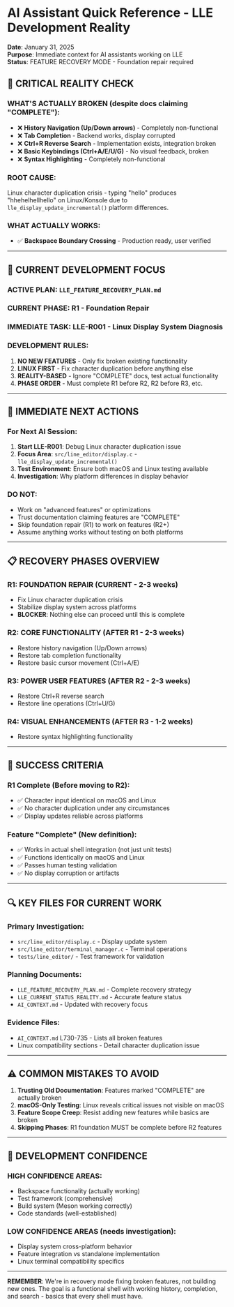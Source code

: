 # AI Assistant Quick Reference - LLE Development Reality
**Date**: January 31, 2025  
**Purpose**: Immediate context for AI assistants working on LLE  
**Status**: FEATURE RECOVERY MODE - Foundation repair required

## 🚨 CRITICAL REALITY CHECK

### **WHAT'S ACTUALLY BROKEN** (despite docs claiming "COMPLETE"):
- ❌ **History Navigation (Up/Down arrows)** - Completely non-functional
- ❌ **Tab Completion** - Backend works, display corrupted  
- ❌ **Ctrl+R Reverse Search** - Implementation exists, integration broken
- ❌ **Basic Keybindings (Ctrl+A/E/U/G)** - No visual feedback, broken
- ❌ **Syntax Highlighting** - Completely non-functional

### **ROOT CAUSE**: 
Linux character duplication crisis - typing "hello" produces "hhehelhellhello" on Linux/Konsole due to `lle_display_update_incremental()` platform differences.

### **WHAT ACTUALLY WORKS**:
- ✅ **Backspace Boundary Crossing** - Production ready, user verified

---

## 🎯 CURRENT DEVELOPMENT FOCUS

### **ACTIVE PLAN**: `LLE_FEATURE_RECOVERY_PLAN.md`
### **CURRENT PHASE**: R1 - Foundation Repair
### **IMMEDIATE TASK**: LLE-R001 - Linux Display System Diagnosis

### **DEVELOPMENT RULES**:
1. **NO NEW FEATURES** - Only fix broken existing functionality
2. **LINUX FIRST** - Fix character duplication before anything else  
3. **REALITY-BASED** - Ignore "COMPLETE" docs, test actual functionality
4. **PHASE ORDER** - Must complete R1 before R2, R2 before R3, etc.

---

## 🔧 IMMEDIATE NEXT ACTIONS

### **For Next AI Session**:
1. **Start LLE-R001**: Debug Linux character duplication issue
2. **Focus Area**: `src/line_editor/display.c` - `lle_display_update_incremental()`
3. **Test Environment**: Ensure both macOS and Linux testing available
4. **Investigation**: Why platform differences in display behavior

### **DO NOT**:
- Work on "advanced features" or optimizations
- Trust documentation claiming features are "COMPLETE"  
- Skip foundation repair (R1) to work on features (R2+)
- Assume anything works without testing on both platforms

---

## 📋 RECOVERY PHASES OVERVIEW

### **R1: FOUNDATION REPAIR** (CURRENT - 2-3 weeks)
- Fix Linux character duplication crisis
- Stabilize display system across platforms
- **BLOCKER**: Nothing else can proceed until this is complete

### **R2: CORE FUNCTIONALITY** (AFTER R1 - 2-3 weeks)  
- Restore history navigation (Up/Down arrows)
- Restore tab completion functionality
- Restore basic cursor movement (Ctrl+A/E)

### **R3: POWER USER FEATURES** (AFTER R2 - 2-3 weeks)
- Restore Ctrl+R reverse search  
- Restore line operations (Ctrl+U/G)

### **R4: VISUAL ENHANCEMENTS** (AFTER R3 - 1-2 weeks)
- Restore syntax highlighting functionality

---

## 🎯 SUCCESS CRITERIA

### **R1 Complete** (Before moving to R2):
- ✅ Character input identical on macOS and Linux
- ✅ No character duplication under any circumstances  
- ✅ Display updates reliable across platforms

### **Feature "Complete"** (New definition):
- ✅ Works in actual shell integration (not just unit tests)
- ✅ Functions identically on macOS and Linux
- ✅ Passes human testing validation
- ✅ No display corruption or artifacts

---

## 🔍 KEY FILES FOR CURRENT WORK

### **Primary Investigation**:
- `src/line_editor/display.c` - Display update system
- `src/line_editor/terminal_manager.c` - Terminal operations
- `tests/line_editor/` - Test framework for validation

### **Planning Documents**:
- `LLE_FEATURE_RECOVERY_PLAN.md` - Complete recovery strategy
- `LLE_CURRENT_STATUS_REALITY.md` - Accurate feature status
- `AI_CONTEXT.md` - Updated with recovery focus

### **Evidence Files**:
- `AI_CONTEXT.md` L730-735 - Lists all broken features
- Linux compatibility sections - Detail character duplication issue

---

## ⚠️ COMMON MISTAKES TO AVOID

1. **Trusting Old Documentation**: Features marked "COMPLETE" are actually broken
2. **macOS-Only Testing**: Linux reveals critical issues not visible on macOS
3. **Feature Scope Creep**: Resist adding new features while basics are broken
4. **Skipping Phases**: R1 foundation MUST be complete before R2 features

---

## 🚀 DEVELOPMENT CONFIDENCE

### **HIGH CONFIDENCE AREAS**:
- Backspace functionality (actually working)
- Test framework (comprehensive)  
- Build system (Meson working correctly)
- Code standards (well-established)

### **LOW CONFIDENCE AREAS** (needs investigation):
- Display system cross-platform behavior
- Feature integration vs standalone implementation
- Linux terminal compatibility specifics

---

**REMEMBER**: We're in recovery mode fixing broken features, not building new ones. The goal is a functional shell with working history, completion, and search - basics that every shell must have.